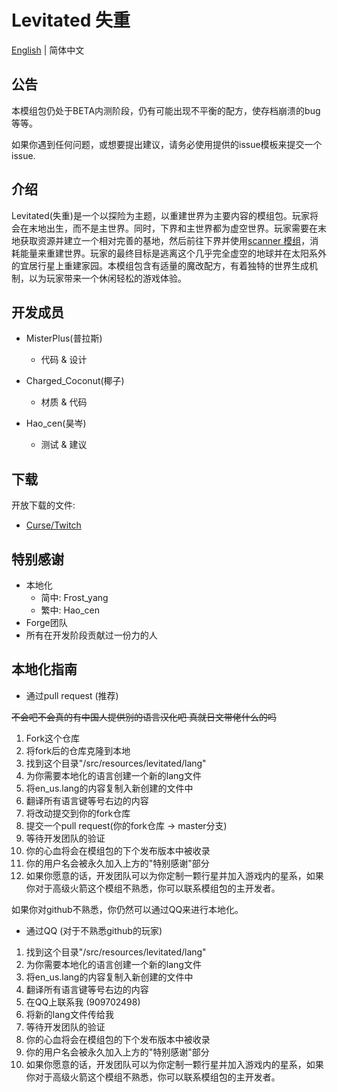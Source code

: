 # Levitated 失重

[English](./README.md) | 简体中文

## 公告
本模组包仍处于BETA内测阶段，仍有可能出现不平衡的配方，使存档崩溃的bug等等。

如果你遇到任何问题，或想要提出建议，请务必使用提供的issue模板来提交一个issue.

## 介绍
Levitated(失重)是一个以探险为主题，以重建世界为主要内容的模组包。玩家将会在末地出生，而不是主世界。同时，下界和主世界都为虚空世界。玩家需要在末地获取资源并建立一个相对完善的基地，然后前往下界并使用[scanner 模组](https://www.curseforge.com/minecraft/mc-mods/scanner)，消耗能量来重建世界。玩家的最终目标是逃离这个几乎完全虚空的地球并在太阳系外的宜居行星上重建家园。本模组包含有适量的魔改配方，有着独特的世界生成机制，以为玩家带来一个休闲轻松的游戏体验。

## 开发成员
- MisterPlus(普拉斯)
  - 代码 & 设计

- Charged_Coconut(椰子)
  - 材质 & 代码

- Hao_cen(昊岑)
  - 测试 & 建议

## 下载
开放下载的文件:
  - [Curse/Twitch](https://www.curseforge.com/minecraft/modpacks/levitated)

## 特别感谢
- 本地化
  - 简中: Frost_yang
  - 繁中: Hao_cen
- Forge团队
- 所有在开发阶段贡献过一份力的人

## 本地化指南
- 通过pull request (推荐)

~~不会吧不会真的有中国人提供别的语言汉化吧 真就日文带佬什么的吗~~
1. Fork这个仓库
2. 将fork后的仓库克隆到本地
3. 找到这个目录"/src/resources/levitated/lang"
4. 为你需要本地化的语言创建一个新的lang文件
5. 将en_us.lang的内容复制入新创建的文件中
6. 翻译所有语言键等号右边的内容
7. 将改动提交到你的fork仓库
8. 提交一个pull request(你的fork仓库 -> master分支)
9. 等待开发团队的验证
10. 你的心血将会在模组包的下个发布版本中被收录
11. 你的用户名会被永久加入上方的"特别感谢"部分
12. 如果你愿意的话，开发团队可以为你定制一颗行星并加入游戏内的星系，如果你对于高级火箭这个模组不熟悉，你可以联系模组包的主开发者。

如果你对github不熟悉，你仍然可以通过QQ来进行本地化。
- 通过QQ (对于不熟悉github的玩家)
1. 找到这个目录"/src/resources/levitated/lang"
2. 为你需要本地化的语言创建一个新的lang文件
3. 将en_us.lang的内容复制入新创建的文件中
4. 翻译所有语言键等号右边的内容
5. 在QQ上联系我 (909702498)
6. 将新的lang文件传给我
7. 等待开发团队的验证
8. 你的心血将会在模组包的下个发布版本中被收录
9. 你的用户名会被永久加入上方的"特别感谢"部分
10. 如果你愿意的话，开发团队可以为你定制一颗行星并加入游戏内的星系，如果你对于高级火箭这个模组不熟悉，你可以联系模组包的主开发者。